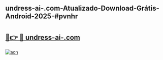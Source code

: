 ## undress-ai-.com-Atualizado-Download-Grátis-Android-2025-#pvnhr

# <h2><a href="https://ainizakaria.my?title=undress-ai-.com&ref=20M">🔗👉 🔴 undress-ai-.com</a></h2>

[![acn](https://github.com/user-attachments/assets/0f9c940e-d8b0-45ae-aac7-cd30a18b3e1c)](https://ainizakaria.my?title=undress-ai-.com&ref=20M)

